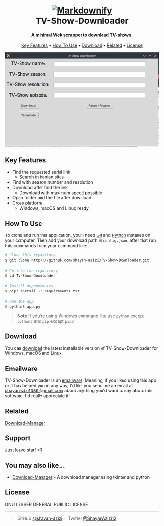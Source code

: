 <!-- # TV-Show-Downloader
I was a little lazy in downloading the series I wanted. So I made it automatic.

## How to use
- Download or clone the project
- Go to the project folder and type `pip install -r requirements.txt`
- Then add your download path in config.json
- Type `python3 main.py` in command line and run the project
- Enjoy! -->


<h1 align="center">
  <br>
  <a href="https://github.com/shayan-azizi/tv-show-downloader"><img src="https://freeiconshop.com/wp-content/uploads/edd/download-flat.png" alt="Markdownify" width="200"></a>
  <br>
  TV-Show-Downloader
  <br>
</h1>

<h4 align="center">A minimal Web scrapper to download TV-shows.</h4>

<p align="center">
  <a href="#key-features">Key Features</a> •
  <a href="#how-to-use">How To Use</a> •
  <a href="#download">Download</a> •
  <a href="#related">Related</a> •
  <a href="#license">License</a>
</p>

<div align = "center">
<img src = "assets/screen-shot.png">
</div>


## Key Features

* Find the requested serial link 
  - Search in iranian sites
* Find with season number and resolution
* Download after find the link
  - Download with maximum speed possible
* Open folder and the file after download
* Cross platform
  - Windows, macOS and Linux ready.

## How To Use

To clone and run this application, you'll need [Git](https://git-scm.com) and [Python](https://python.org/downloads)  installed on your computer. Then add your download path in `config.json`. after that run this commands from your command line:

```bash
# Clone this repository
$ git clone https://github.com/shayan-azizi/TV-Show-Downloader.git

# Go into the repository
$ cd TV-Show-Downloader

# Install dependencies
$ pip3 install -r requirements.txt

# Run the app
$ python3 app.py
```

> **Note**
> If you're using Windows command line use `python` except `python3` and `pip` except `pip3`


## Download

You can [download](https://github.com/shayan-azizi/TV-Show-Downloader/archive/refs/heads/main.zip) the latest installable version of TV-Show-Downloader for Windows, macOS and Linux.

## Emailware

TV-Show-Downloader is an [emailware](https://en.wiktionary.org/wiki/emailware). Meaning, if you liked using this app or it has helped you in any way, I'd like you send me an email at <shayanazizi1386@gmail.com> about anything you'd want to say about this software. I'd really appreciate it!

## Related

[Download-Manager](https://github.com/hooman734/Download-Manager)
## Support

Just leave star! <3

## You may also like...

- [Download-Manager](https://github.com/hooman734/Download-Manager) - A download manager using tkinter and python


## License

GNU LESSER GENERAL PUBLIC LICENSE


---

> GitHub [@shayan-azizi](https://github.com/shayan-azizi) &nbsp;&middot;&nbsp;
> Twitter [@ShayanAzizi12](https://twitter.com/ShayanAzizi12)

